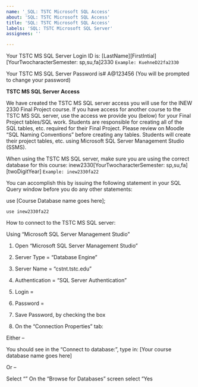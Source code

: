 ```yaml
---
name: '_SQL: TSTC Microsoft SQL Access'
about: 'SQL: TSTC Microsoft SQL Access'
title: 'SQL: TSTC Microsoft SQL Access'
labels: 'SQL: TSTC Microsoft SQL Server'
assignees: ''

---
```


Your TSTC MS SQL Server Login ID is: [LastName][FirstIntial][YourTwocharacterSemester: sp,su,fa]2330
`Example: KuehneD22fa2330`

Your TSTC MS SQL Server Password is# A@123456
(You will be prompted to change your password)

**TSTC MS SQL Server Access**

We have created the TSTC MS SQL server access you will use for the INEW 2330 Final Project course. If you have access for another course to the TSTC MS SQL server, use the access we provide you (below) for your Final Project tables/SQL work. Students are responsible for creating all of the SQL tables, etc. required for their Final Project. Please review on Moodle “SQL Naming Conventions” before creating any tables. Students will create their project tables, etc. using Microsoft SQL Server Management Studio (SSMS).

When using the TSTC MS SQL server, make sure you are using the correct database for this course: 
inew2330[YourTwocharacterSemester: sp,su,fa][twoDigitYear]
`Example: inew2330fa22`

You can accomplish this by issuing the following statement in your SQL Query window before you do any other statements:

use [Course Database name goes here];
```Example: 
use inew2330fa22
```

How to connect to the TSTC MS SQL server:

Using “Microsoft SQL Server Management Studio”

1. Open “Microsoft SQL Server Management Studio”

2. Server Type = “Database Engine”

3. Server Name = “cstnt.tstc.edu”

4. Authentication = “SQL Server Authentication”

5. Login = <student username>

6. Password = <student default password>

7. Save Password, by checking the box

8. On the “Connection Properties” tab:

Either –

You should see in the “Connect to database:”, type in: [Your course database name goes here]

Or –

Select “<Browse server>”
On the “Browse for Databases” screen select “Yes
